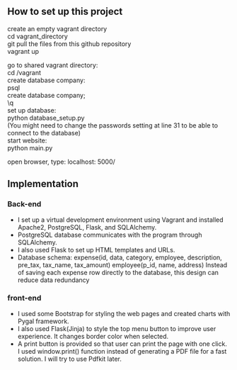 ## How to set up this project
create an empty vagrant directory  
cd vagrant_directory  
git pull the files from this github repository  
vagrant up  

go to shared vagrant directory:  
    cd /vagrant  
create database company:  
    psql  
    create database company;  
    \q  
set up database:  
    python database_setup.py  
    (You might need to change the passwords setting at line 31 to be able to connect to the database)  
start website:  
    python main.py  

open browser, type: localhost: 5000/  


## Implementation
### Back-end
* I set up a virtual development environment using Vagrant and installed Apache2, PostgreSQL, Flask, and SQLAlchemy.
* PostgreSQL database communicates with the program through SQLAlchemy.
* I also used Flask to set up HTML templates and URLs.
* Database schema:
expense(id, data, category, employee, description, pre_tax, tax_name, tax_amount)
employee(p_id, name, address)
Instead of saving each expense row directly to the database, this design can reduce data redundancy


### front-end
* I used some Bootstrap for styling the web pages and created charts with Pygal framework.
* I also used Flask(Jinja) to style the top menu button to improve user experience.
  It changes border color when selected.
* A print button is provided so that user can print the page with one click.
  I used window.print() function instead of generating a PDF file for a fast solution.
  I will try to use Pdfkit later.
